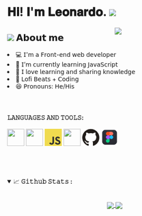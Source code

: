 <h1> 𝐇𝐢! 𝐈'𝐦 𝐋𝐞𝐨𝐧𝐚𝐫𝐝𝐨. <img src="https://github.com/souvikguria98/souvikguria98/blob/master/Hi.gif" width="25"></h1>
<img align="right" width="50%" src="https://cdn.dribbble.com/users/220167/screenshots/2373375/resp_dribbble.gif">

<h2> <img src="https://emoji.gg/assets/emoji/7279-vibecat.gif" width="24"/> 𝗔𝗯𝗼𝘂𝘁 𝗺𝗲 </h2>

<li> 💻 𝖨'𝗆 𝖺 𝖥𝗋𝗈𝗇𝗍-𝖾𝗇𝖽 𝗐𝖾𝖻 𝖽𝖾𝗏𝖾𝗅𝗈𝗉𝖾𝗋 </li>
<li> 🧠 𝖨’𝗆 𝖼𝗎𝗋𝗋𝖾𝗇𝗍𝗅𝗒 𝗅𝖾𝖺𝗋𝗇𝗂𝗇𝗀 𝖩𝖺𝗏𝖺𝖲𝖼𝗋𝗂𝗉𝗍 </li>
<li> 🚀 𝖨 𝗅𝗈𝗏𝖾 𝗅𝖾𝖺𝗋𝗇𝗂𝗇𝗀 𝖺𝗇𝖽 𝗌𝗁𝖺𝗋𝗂𝗇𝗀 𝗄𝗇𝗈𝗐𝗅𝖾𝖽𝗀𝖾 </li>
<li> 🥰 𝖫𝗈𝖿𝗂 𝖡𝖾𝖺𝗍𝗌 + 𝖢𝗈𝖽𝗂𝗇𝗀 </li>
<li> 😆 𝖯𝗋𝗈𝗇𝗈𝗎𝗇𝗌: 𝖧𝖾/𝖧𝗂𝗌 </li>

<br/>

#
**𝙻𝙰𝙽𝙶𝚄𝙰𝙶𝙴𝚂 𝙰𝙽𝙳 𝚃𝙾𝙾𝙻𝚂:**  
<br/>
<code><img height="40" width="40" src="https://www.flaticon.com/svg/static/icons/svg/1216/1216733.svg"></code>
<code><img height="40" width="40" src="https://cdn.iconscout.com/icon/free/png-256/css-131-722685.png"></code>
<code><img height="40" width="40" src="https://raw.githubusercontent.com/github/explore/80688e429a7d4ef2fca1e82350fe8e3517d3494d/topics/javascript/javascript.png"></code>
<code><img height="40" width="40" src="https://upload.wikimedia.org/wikipedia/commons/thumb/3/3f/Git_icon.svg/1024px-Git_icon.svg.png"></code>
<code><img height="40" width="40" src="https://raw.githubusercontent.com/github/explore/80688e429a7d4ef2fca1e82350fe8e3517d3494d/topics/github-api/github-api.png"></code>
<code><img height="40" width="40" src="https://github.com/LeonardoYz/LeonardoYz/blob/main/assets/pngegg.png"></code>

<br/>

#

<details open="">
<summary>
  <g-emoji class="g-emoji" alias="chart_with_upwards_trend" fallback-src="https://github.githubassets.com/images/icons/emoji/unicode/1f4c8.png">📈</g-emoji>
  <strong>𝙶𝚒𝚝𝚑𝚞𝚋 𝚂𝚝𝚊𝚝𝚜 : </strong>
</summary>
<br>

<p align="center">
  <a href="https://github.com/LeonardoYz" target="_blank">
    <img align="center" src="https://github-readme-stats.vercel.app/api?username=LeonardoYz">
  </a>
  <a href="https://github.com/LeonardoYz" target="_blank">
    <img align="center" height="195px" src="https://github-readme-stats.vercel.app/api/top-langs/?username=LeonardoYz">
  </a>
</p>
</details>
<br>
